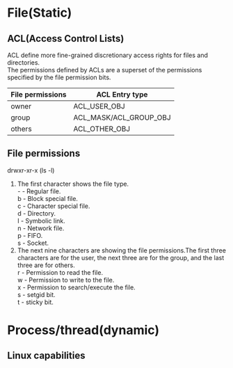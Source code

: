 # File(Static)   
## ACL(Access Control Lists)  
ACL define more fine-grained discretionary access rights for files and directories.  
The permissions defined by ACLs are a superset of the permissions specified by the file permission bits.  

| File permissions | ACL Entry type|
| ---------------  | --------------- |
| owner            | ACL_USER_OBJ  |
| group            | ACL_MASK/ACL_GROUP_OBJ |
| others           | ACL_OTHER_OBJ |
## File permissions  
drwxr-xr-x  (ls -l)  
1. The first character shows the file type.  
\- - Regular file.  
b - Block special file.  
c - Character special file.  
d - Directory.  
l - Symbolic link.  
n - Network file.  
p - FIFO.  
s - Socket.  
2. The next nine characters are showing the file permissions.The first three characters are for the user, the next three are for the group, and the last three are for others.  
r - Permission to read the file.  
w - Permission to write to the file.  
x - Permission to search/execute the file.  
s - setgid bit.  
t - sticky bit. 
# Process/thread(dynamic)  
## Linux capabilities  
